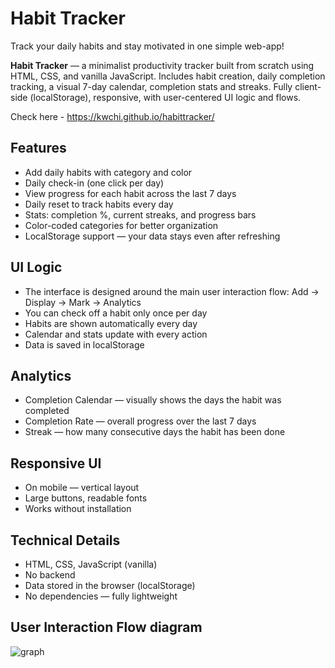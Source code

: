 # Habit Tracker
Track your daily habits and stay motivated in one simple web-app!

**Habit Tracker** — a minimalist productivity tracker built from scratch using HTML, CSS, and vanilla JavaScript.
Includes habit creation, daily completion tracking, a visual 7-day calendar, completion stats and streaks.
Fully client-side (localStorage), responsive, with user-centered UI logic and flows.

Check here - https://kwchi.github.io/habittracker/

## Features
- Add daily habits with category and color
- Daily check-in (one click per day)
- View progress for each habit across the last 7 days
- Daily reset to track habits every day
- Stats: completion %, current streaks, and progress bars
- Color-coded categories for better organization
- LocalStorage support — your data stays even after refreshing

## UI Logic
- The interface is designed around the main user interaction flow: Add → Display → Mark → Analytics
- You can check off a habit only once per day
- Habits are shown automatically every day
- Calendar and stats update with every action
- Data is saved in localStorage

## Analytics
- Completion Calendar — visually shows the days the habit was completed
- Completion Rate — overall progress over the last 7 days
- Streak — how many consecutive days the habit has been done

## Responsive UI
- On mobile — vertical layout
- Large buttons, readable fonts
- Works without installation

## Technical Details
- HTML, CSS, JavaScript (vanilla)
- No backend 
- Data stored in the browser (localStorage)
- No dependencies — fully lightweight

## User Interaction Flow diagram
![graph](https://github.com/user-attachments/assets/7515e1fa-96a5-406b-a61e-efc14b69cac8)
